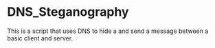 # DNS_Steganography
This is a script that uses DNS to hide a and send a message between a basic client and server.
